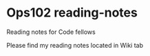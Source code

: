 # Ops102 reading-notes
Reading notes for Code fellows

Please find my reading notes located in Wiki tab


